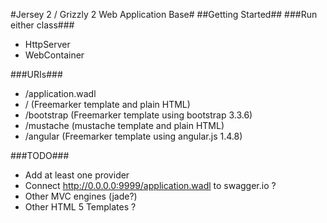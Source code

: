 #Jersey 2 / Grizzly 2 Web Application Base#
##Getting Started##
###Run either class###
- HttpServer
- WebContainer

###URIs###
- /application.wadl
- / (Freemarker template and plain HTML)
- /bootstrap (Freemarker template using bootstrap 3.3.6)
- /mustache (mustache template and plain HTML)
- /angular (Freemarker template using angular.js 1.4.8)

###TODO###
- Add at least one provider
- Connect http://0.0.0.0:9999/application.wadl to swagger.io ?
- Other MVC engines (jade?)
- Other HTML 5 Templates ?